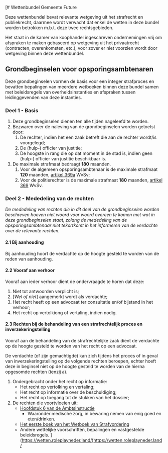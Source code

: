 [# Wettenbundel Gemeente Future

Deze wettenbundel bevat relevante wetgeving uit het strafrecht en publiekrecht, daarmee wordt verwacht dat enkel de wetten in deze bundel worden betrokken m.b.t. deze twee rechtsgebieden.

Het staat in de kamer van koophandel ingeschreven ondernemingen vrij om afspraken te maken gebaseerd op wetgeving uit het privaatrecht (contracten, overenkomsten, etc.), voor zover er niet voorzien wordt door wetgeving binnen deze wettenbundel.

## Grondbeginselen voor opsporingsambtenaren

Deze grondbeginselen vormen de basis voor een integer strafproces en bevatten bepalingen van meerdere wetboeken binnen deze bundel samen met beleidsregels van overheidsinstanties en afspraken tussen leidinggevenden van deze instanties.

### Deel 1 - Basis

1. Deze grondbeginselen dienen ten alle tijden nageleefd te worden.
2. Bezwaren over de naleving van de grondbeginselen worden getoetst door:
    1. De rechter, indien het een zaak betreft die aan de rechter wordt/is voorgelegd;
    2. De (hulp-) officier van justitie;
    3. De hoogste in rang die op dat moment in de stad is, indien geen (hulp-) officier van justitie beschikbaar is.
3. De maximale strafmaat bedraagt **180** maanden.
    1. Voor de algemeen opsporingsambtenaar is de maximale strafmaat **120** maanden, [artikel 369a](./wetboek-van-strafvordering.md#artikel-369a-wvsv-maximumstraf-opsporingsambtenaar) WvSv;
    2. Voor de politierechter is de maximale strafmaat **180** maanden, [artikel 369](./wetboek-van-strafvordering.md#artikel-369-wvsv-maximumstraf-verwijzing-naar-meervoudige-kamer) WvSv.

### Deel 2 - Mededeling van de rechten

*De mededeling van rechten die in dit deel van de grondbeginselen worden beschreven hoeven niet woord voor woord overeen te komen met wat in deze grondbeginselen staat, zolang de mededeling van de opsporingsambtenaar niet tekortkomt in het informeren van de verdachte over de relevante rechten.*

#### 2.1 Bij aanhouding

Bij aanhouding hoort de verdachte op de hoogte gesteld te worden van de reden van aanhouding.

#### 2.2 Vooraf aan verhoor

Vooraf aan ieder verhoor dient de ondervraagde te horen dat deze:

1. Niet tot antwoorden verplicht is;
2. [*Wel of niet*] aangemerkt wordt als verdachte;
3. Het recht heeft op een advocaat ter consultatie en/of bijstand in het verhoor;
4. Het recht op vertolkiong of vertaling, indien nodig.

#### 2.3 Rechten bij de behandeling van een strafrechtelijk proces en inverzekeringstelling

Vooraf aan de behandeling van de strafrechtelijke zaak dient de verdachte op de hoogte gesteld te worden van het recht op een advocaat.

De verdachte (of zijn gemachtigde) kan zich tijdens het proces of in geval van inverzekeringstelling op de volgende rechten beroepen, echter hoeft deze in beginsel niet op de hoogte gesteld te worden van de hierna opgesomde rechten (tenzij a).

1. Ondergebracht onder het recht op informatie:
    - Het recht op vertolking en vertaling;
    - Het recht op informatie over de beschuldiging;
    - Het recht op toegang tot de stukken van het dossier;
2. De rechten die voortvloeien uit:
    - [Hoofdstuk 6 van de Ambtsinstructie](./ambtsinstructie.md#hoofdstuk-6-maatregelen-jegens-ingeslotenen)
        - Waaronder medische zorg, in bewaring nemen van enig goed en eten/drinken.
    - [Het eerste boek van het Wetboek van Strafvordering](./wetboek-van-strafvordering.md#titel-i-strafvordering-in-het-algemeen)
    - Andere wettelijke voorschriften, bepalingen en vastgestelde beleidsregels.
](https://wetten.roleplayneder.land/)https://wetten.roleplayneder.land/
